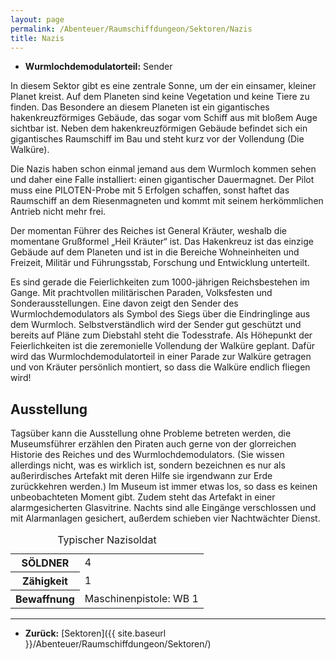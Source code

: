 ```yaml
---
layout: page
permalink: /Abenteuer/Raumschiffdungeon/Sektoren/Nazis
title: Nazis
---
```




- **Wurmlochdemodulatorteil:** Sender

In diesem Sektor gibt es eine zentrale Sonne, um der ein einsamer, kleiner Planet kreist. Auf dem Planeten sind keine Vegetation und keine Tiere zu finden. Das Besondere an diesem Planeten ist ein gigantisches hakenkreuzförmiges Gebäude, das sogar vom Schiff aus mit bloßem Auge sichtbar ist. Neben dem hakenkreuzförmigen Gebäude befindet sich ein gigantisches Raumschiff im Bau und steht kurz vor der Vollendung (Die Walküre).

Die Nazis haben schon einmal jemand aus dem Wurmloch kommen sehen und daher eine Falle installiert: einen gigantischer Dauermagnet. Der Pilot muss eine PILOTEN-Probe mit 5 Erfolgen schaffen, sonst haftet das Raumschiff an dem Riesenmagneten und kommt mit seinem herkömmlichen Antrieb nicht mehr frei.

Der momentan Führer des Reiches ist General Kräuter, weshalb die momentane Grußformel „Heil Kräuter“ ist. Das Hakenkreuz ist das einzige Gebäude auf dem Planeten und ist in die Bereiche Wohneinheiten und Freizeit, Militär und Führungsstab, Forschung und Entwicklung unterteilt.

Es sind gerade die Feierlichkeiten zum 1000-jährigen Reichsbestehen im Gange. Mit prachtvollen militärischen Paraden, Volksfesten und Sonderausstellungen. Eine davon zeigt den Sender des Wurmlochdemodulators als Symbol des Siegs über die Eindringlinge aus dem Wurmloch. Selbstverständlich wird der Sender gut geschützt und bereits auf Pläne zum Diebstahl steht die Todesstrafe. Als Höhepunkt der Feierlichkeiten ist die zeremonielle Vollendung der Walküre geplant. Dafür wird das Wurmlochdemodulatorteil in einer Parade zur Walküre getragen und von Kräuter persönlich montiert, so dass die Walküre endlich fliegen wird!

## Ausstellung

Tagsüber kann die Ausstellung ohne Probleme betreten werden, die Museumsführer erzählen den Piraten auch gerne von der glorreichen Historie des Reiches und des Wurmlochdemodulators. (Sie wissen allerdings nicht, was es wirklich ist, sondern bezeichnen es nur als außerirdisches Artefakt mit deren Hilfe sie irgendwann zur Erde zurückkehren werden.) Im Museum ist immer etwas los, so dass es keinen unbeobachteten Moment gibt. Zudem steht das Artefakt in einer alarmgesicherten Glasvitrine. Nachts sind alle Eingänge verschlossen und mit Alarmanlagen gesichert, außerdem schieben vier Nachtwächter Dienst.

<table>
<caption>Typischer Nazisoldat</caption>
<tbody>
<tr><th>SÖLDNER</th><td>4</td></tr>
<tr><th>Zähigkeit</th><td>1</td></tr>
<tr><th>Bewaffnung</th><td>Maschinenpistole: WB 1</td></tr>
</tbody>
</table>

***

- **Zurück:** [Sektoren]({{ site.baseurl }}/Abenteuer/Raumschiffdungeon/Sektoren/)
